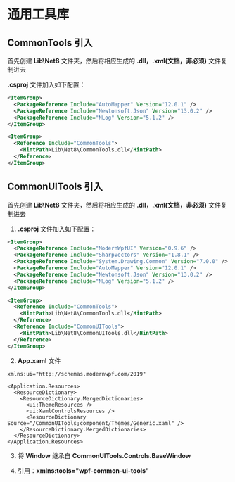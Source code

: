 # 通用工具库

## CommonTools 引入

首先创建 **Lib\Net8** 文件夹，然后将相应生成的 **.dll，.xml(文档，非必须)** 文件复制进去

**.csproj** 文件加入如下配置：

```xml
<ItemGroup>
  <PackageReference Include="AutoMapper" Version="12.0.1" />
  <PackageReference Include="Newtonsoft.Json" Version="13.0.2" />
  <PackageReference Include="NLog" Version="5.1.2" />
</ItemGroup>

<ItemGroup>
  <Reference Include="CommonTools">
    <HintPath>Lib\Net8\CommonTools.dll</HintPath>
  </Reference>
</ItemGroup>
```

## CommonUITools 引入

首先创建 **Lib\Net8** 文件夹，然后将相应生成的 **.dll，.xml(文档，非必须)** 文件复制进去

1. **.csproj** 文件加入如下配置：

```xml
<ItemGroup>
  <PackageReference Include="ModernWpfUI" Version="0.9.6" />
  <PackageReference Include="SharpVectors" Version="1.8.1" />
  <PackageReference Include="System.Drawing.Common" Version="7.0.0" />
  <PackageReference Include="AutoMapper" Version="12.0.1" />
  <PackageReference Include="Newtonsoft.Json" Version="13.0.2" />
  <PackageReference Include="NLog" Version="5.1.2" />
</ItemGroup>

<ItemGroup>
  <Reference Include="CommonTools">
    <HintPath>Lib\Net8\CommonTools.dll</HintPath>
  </Reference>
  <Reference Include="CommonUITools">
    <HintPath>Lib\Net8\CommonUITools.dll</HintPath>
  </Reference>
</ItemGroup>
```

2. **App.xaml** 文件

```xaml
xmlns:ui="http://schemas.modernwpf.com/2019"

<Application.Resources>
  <ResourceDictionary>
    <ResourceDictionary.MergedDictionaries>
      <ui:ThemeResources />
      <ui:XamlControlsResources />
      <ResourceDictionary Source="/CommonUITools;component/Themes/Generic.xaml" />
    </ResourceDictionary.MergedDictionaries>
  </ResourceDictionary>
</Application.Resources>
```

3. 将 **Window** 继承自 **CommonUITools.Controls.BaseWindow**

4. 引用：**xmlns:tools="wpf-common-ui-tools"**
